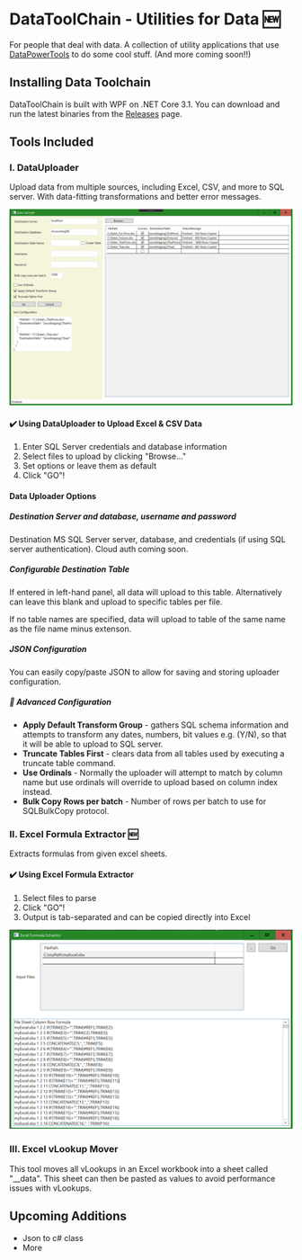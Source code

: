 ﻿# DataToolChain - Utilities for Data 🆕
For people that deal with data. A collection of utility applications that use [DataPowerTools](https://github.com/nh43de/DataPowerTools) to do some cool stuff. (And more coming soon!!)


## Installing Data Toolchain

DataToolChain is built with WPF on .NET Core 3.1. You can download and run the latest binaries from the [Releases](https://github.com/nh43de/DataToolChain/releases) page.


## Tools Included

### I. DataUploader

Upload data from multiple sources, including Excel, CSV, and more to SQL server. With data-fitting transformations and better error messages.

![Home Page](assets/home-page.png)

#### ✔️ Using DataUploader to Upload Excel & CSV Data

1. Enter SQL Server credentials and database information
2. Select files to upload by clicking "Browse..."
3. Set options or leave them as default
4. Click "GO"!

#### Data Uploader Options

##### Destination Server and database, username and password

Destination MS SQL Server server, database, and credentials (if using SQL server authentication). Cloud auth coming soon.

##### Configurable Destination Table

If entered in left-hand panel, all data will upload to this table. Alternatively can leave this blank and upload to specific tables per file.

If no table names are specified, data will upload to table of the same name as the file name minus extenson.

##### JSON Configuration

You can easily copy/paste JSON to allow for saving and storing uploader configuration.

##### 🔢 Advanced Configuration

- **Apply Default Transform Group** - gathers SQL schema information and attempts to transform any dates, numbers, bit values e.g. (Y/N), so that it will be able to upload to SQL server.
- **Truncate Tables First** - clears data from all tables used by executing a truncate table command.
- **Use Ordinals** - Normally the uploader will attempt to match by column name but use ordinals will override to upload based on column index instead.
- **Bulk Copy Rows per batch** - Number of rows per batch to use for SQLBulkCopy protocol.

### II. Excel Formula Extractor 🆕

Extracts formulas from given excel sheets. 

#### ✔️ Using Excel Formula Extractor

1. Select files to parse
1. Click "GO"!
1. Output is tab-separated and can be copied directly into Excel

![Excel Formula Extractor](assets/excel-formula-extractor.png)


### III. Excel vLookup Mover
				
This tool moves all vLookups in an Excel workbook into a sheet called "__data". This sheet can then be pasted as values to avoid performance issues with vLookups.

## Upcoming Additions

- Json to c# class
- More

